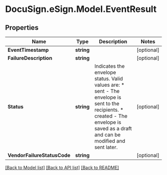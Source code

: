 # DocuSign.eSign.Model.EventResult
## Properties

Name | Type | Description | Notes
------------ | ------------- | ------------- | -------------
**EventTimestamp** | **string** |  | [optional] 
**FailureDescription** | **string** |  | [optional] 
**Status** | **string** | Indicates the envelope status. Valid values are:  * sent - The envelope is sent to the recipients.  * created - The envelope is saved as a draft and can be modified and sent later. | [optional] 
**VendorFailureStatusCode** | **string** |  | [optional] 

[[Back to Model list]](../README.md#documentation-for-models) [[Back to API list]](../README.md#documentation-for-api-endpoints) [[Back to README]](../README.md)

